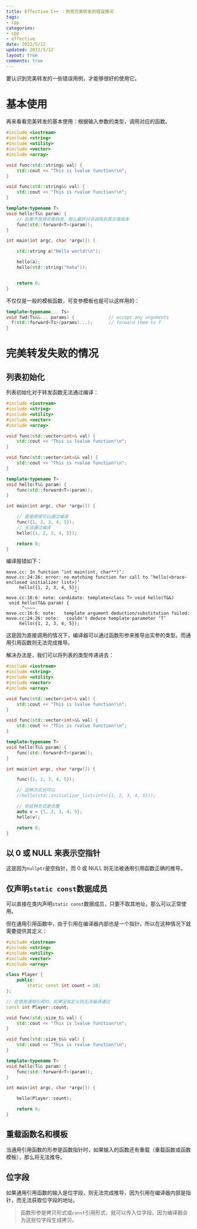 ```yaml
---
title: Effective C++ ：熟悉完美转发的错误情况
tags: 
- cpp
categories:
- cpp
- effective
date: 2022/5/12
updated: 2022/5/12
layout: true
comments: true
---
```


要认识到完美转发的一些错误用例，才能够很好的使用它。

<!--more-->

# 基本使用

再来看看完美转发的基本使用：根据输入参数的类型，调用对应的函数。

```cpp
#include <iostream>
#include <string>
#include <utility>
#include <vector>
#include <array>

void func(std::string& val) {
    std::cout << "This is lvalue function!\n";
}

void func(std::string&& val) {
    std::cout << "This is rvalue function!\n";
}

template<typename T>
void hello(T&& param) {
    // 如果不使用完美转发，那么最终只会调用到其左值版本
    func(std::forward<T>(param));
}

int main(int argc, char *argv[]) {

    std::string a("Hello world!\n");

    hello(a);
    hello(std::string("haha"));


    return 0;
}
```

不仅仅是一般的模板函数，可变参模板也是可以这样用的：

```cpp
template<typename... Ts>
void fwd(Ts&&... params) {             // accept any arguments
  f(std::forward<Ts>(params)...);      // forward them to f
}
```

# 完美转发失败的情况

## 列表初始化

列表初始化对于转发函数无法通过编译：

```cpp
#include <iostream>
#include <string>
#include <utility>
#include <vector>
#include <array>

void func(std::vector<int>& val) {
    std::cout << "This is lvalue function!\n";
}

void func(std::vector<int>&& val) {
    std::cout << "This is rvalue function!\n";
}

template<typename T>
void hello(T&& param) {
    func(std::forward<T>(param));
}

int main(int argc, char *argv[]) {

    // 直接使用可以通过编译
    func({1, 2, 3, 4, 5});
	// 无法通过编译
    hello({1, 2, 3, 4, 5});

    return 0;
}
```

编译报错如下：

```shell
move.cc: In function ‘int main(int, char**)’:
move.cc:24:26: error: no matching function for call to ‘hello(<brace-enclosed initializer list>)’
     hello({1, 2, 3, 4, 5});
                          ^
move.cc:16:6: note: candidate: template<class T> void hello(T&&)
 void hello(T&& param) {
      ^~~~~
move.cc:16:6: note:   template argument deduction/substitution failed:
move.cc:24:26: note:   couldn't deduce template parameter ‘T’
     hello({1, 2, 3, 4, 5});
```

这是因为直接调用的情况下，编译器可以通过函数形参来推导出实参的类型。而通用引用函数则无法完成推导。

解决办法是，我们可以将列表的类型传递进去：

```cpp
#include <iostream>
#include <string>
#include <utility>
#include <vector>
#include <array>

void func(std::vector<int>& val) {
    std::cout << "This is lvalue function!\n";
}

void func(std::vector<int>&& val) {
    std::cout << "This is rvalue function!\n";
}

template<typename T>
void hello(T&& param) {
    func(std::forward<T>(param));
}

int main(int argc, char *argv[]) {

    func({1, 2, 3, 4, 5});

    // 这种方式也可以
    //hello(std::initializer_list<int>({1, 2, 3, 4, 5}));

    // 但这种方式更优雅
    auto v = {1, 2, 3, 4, 5};
    hello(v);

    return 0;
}
```

## 以 0 或 NULL 来表示空指针

这是因为`nullptr`是空指针，而 0 或 NULL 则无法被通用引用函数正确的推导。

## 仅声明`static const`数据成员

可以直接在类内声明`static const`数据成员，只要不取其地址，那么可以正常使用。

但在通用引用函数中，由于引用在编译器内部也是一个指针，所以在这种情况下就需要提供其定义：

```cpp
#include <iostream>
#include <string>
#include <utility>
#include <vector>
#include <array>

class Player {
    public:
        static const int count = 10;
};

// 在使用通用引用时，如果没有定义则无法编译通过
const int Player::count;

void func(std::size_t& val) {
    std::cout << "This is lvalue function!\n";
}

void func(std::size_t&& val) {
    std::cout << "This is rvalue function!\n";
}

template<typename T>
void hello(T&& param) {
    func(std::forward<T>(param));
}

int main(int argc, char *argv[]) {

    hello(Player::count);

    return 0;
}
```

## 重载函数名和模板

当通用引用函数的形参是函数指针时，如果输入的函数还有重载（重载函数或函数模板），那么将无法推导。

## 位字段

如果通用引用函数的输入是位字段，则无法完成推导，因为引用在编译器内部是指针，而无法获取位字段的地址。
> 函数形参是拷贝形式或`const`引用形式，就可以传入位字段。因为编译器会为这些位字段生成拷贝。